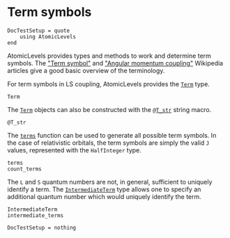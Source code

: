 # Term symbols

```@meta
DocTestSetup = quote
    using AtomicLevels
end
```

AtomicLevels provides types and methods to work and determine term symbols. The ["Term
symbol"](https://en.wikipedia.org/wiki/Term_symbol) and ["Angular momentum
coupling"](https://en.wikipedia.org/wiki/Term_symbol) Wikipedia articles give a good basic
overview of the terminology.

For term symbols in LS coupling, AtomicLevels provides the [`Term`](@ref) type.

```@docs
Term
```

The [`Term`](@ref) objects can also be constructed with the [`@T_str`](@ref) string macro.

```@docs
@T_str
```

The [`terms`](@ref) function can be used to generate all possible term symbols. In the case
of relativistic orbitals, the term symbols are simply the valid ``J`` values, represented
with the `HalfInteger` type.

```@docs
terms
count_terms
```

The `L` and `S` quantum numbers are not, in general, sufficient to uniquely identify a term.
The [`IntermediateTerm`](@ref) type allows one to specify an additional quantum number which
would uniquely identify the term.

```@docs
IntermediateTerm
intermediate_terms
```

```@meta
DocTestSetup = nothing
```
